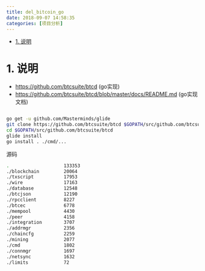 ```yaml
---
title: del_bitcoin_go
date: 2018-09-07 14:58:35
categories: [项目分析]
---
```




<!-- TOC -->

- [1. 说明](#1-说明)

<!-- /TOC -->

<a id="markdown-1-说明" name="1-说明"></a>
# 1. 说明

* https://github.com/btcsuite/btcd (go实现)
* https://github.com/btcsuite/btcd/blob/master/docs/README.md (go实现文档)


```bash

go get -u github.com/Masterminds/glide
git clone https://github.com/btcsuite/btcd $GOPATH/src/github.com/btcsuite/btcd
cd $GOPATH/src/github.com/btcsuite/btcd
glide install
go install . ./cmd/...
```

源码
```bash
.                    133353 
./blockchain         20064 
./txscript           17953 
./wire               17163 
./database           12548 
./btcjson            12190 
./rpcclient          8227 
./btcec              6778 
./mempool            4430 
./peer               4158 
./integration        3707 
./addrmgr            2356 
./chaincfg           2259 
./mining             2077 
./cmd                1802 
./connmgr            1697 
./netsync            1632 
./limits             72 
```
